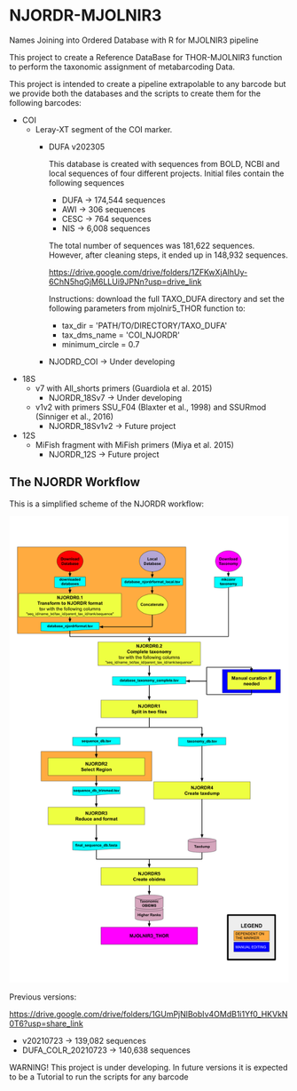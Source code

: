 # NJORDR-MJOLNIR3
Names Joining into Ordered Database with R for MJOLNIR3 pipeline

This project to create a Reference DataBase for THOR-MJOLNIR3 function to perform the taxonomic assignment of metabarcoding Data.

This project is intended to create a pipeline extrapolable to any barcode but we provide both the databases and the scripts to create them for the following barcodes:
- COI
  - Leray-XT segment of the COI marker.
      - DUFA v202305

        This database is created with sequences from BOLD, NCBI and local sequences of four different projects. Initial files contain the following sequences
        - DUFA -> 174,544 sequences
        - AWI -> 306 sequences
        - CESC -> 764 sequences
        - NIS -> 6,008 sequences
        
        The total number of sequences was 181,622 sequences. However, after cleaning steps, it ended up in 148,932 sequences.

        https://drive.google.com/drive/folders/1ZFKwXjAlhUy-6ChN5hqGjM6LLUi9JPNn?usp=drive_link

        Instructions: download the full TAXO_DUFA directory and set the following parameters from mjolnir5_THOR function to:
        - tax_dir = 'PATH/TO/DIRECTORY/TAXO_DUFA'
        - tax_dms_name = 'COI_NJORDR'
        - minimum_circle = 0.7
     - NJODRD_COI -> Under developing
- 18S
  - v7 with All_shorts primers (Guardiola et al. 2015)  
    - NJORDR_18Sv7 -> Under developing
  - v1v2 with primers SSU_F04 (Blaxter et al., 1998) and SSURmod (Sinniger et al., 2016)
    - NJORDR_18Sv1v2 -> Future project
- 12S
  - MiFish fragment with MiFish primers (Miya et al. 2015)
    - NJORDR_12S -> Future project

<H2>The NJORDR Workflow</H2>

This is a simplified scheme of the NJORDR workflow:

<p align="center" width="400">
  <img src="https://github.com/adriantich/NJORDR-MJOLNIR3/blob/main/workflow_NJORDR.png">
</p>


Previous versions: 

https://drive.google.com/drive/folders/1GUmPjNlBobIv4OMdB1i1Yf0_HKVkN0T6?usp=share_link

- v20210723 -> 139,082 sequences 
- DUFA_COLR_20210723 -> 140,638 sequences

WARNING! This project is under developing. In future versions it is expected to be a Tutorial to run the scripts for any barcode

